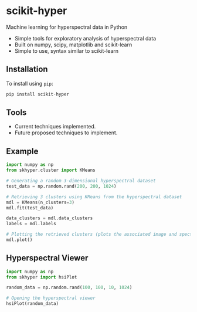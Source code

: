 # scikit-hyper
Machine learning for hyperspectral data in Python

+ Simple tools for exploratory analysis of hyperspectral data
+ Built on numpy, scipy, matplotlib and scikit-learn
+ Simple to use, syntax similar to scikit-learn

## Installation
To install using `pip`:
```python
pip install scikit-hyper
```

## Tools

+ Current techniques implemented.
+ Future proposed techniques to implement.

## Example
```python
import numpy as np
from skhyper.cluster import KMeans

# Generating a random 3-dimensional hyperspectral dataset
test_data = np.random.rand(200, 200, 1024)

# Retrieving 3 clusters using KMeans from the hyperspectral dataset
mdl = KMeans(n_clusters=3)
mdl.fit(test_data)

data_clusters = mdl.data_clusters
labels = mdl.labels

# Plotting the retrieved clusters (plots the associated image and spectrum of each cluster)
mdl.plot()
```

## Hyperspectral Viewer
```python
import numpy as np
from skhyper import hsiPlot

random_data = np.random.rand(100, 100, 10, 1024)

# Opening the hyperspectral viewer
hsiPlot(random_data)
```
